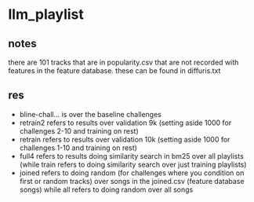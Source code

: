 # llm_playlist

## notes
there are 101 tracks that are in popularity.csv that are not recorded with features in the feature database. these can be found in diffuris.txt

## res
- bline-chall... is over the baseline challenges
- retrain2 refers to results over validation 9k (setting aside 1000 for challenges 2-10 and training on rest)
- retrain refers to results over validation 10k (setting aside 1000 for challenges 1-10 and training on rest)
- full4 refers to results doing similarity search in bm25 over all playlists (while train refers to doing similarity search over just training playlists)
- joined refers to doing random (for challenges where you condition on first or random tracks) over songs in the joined.csv (feature database songs) while all refers to doing random over all songs
